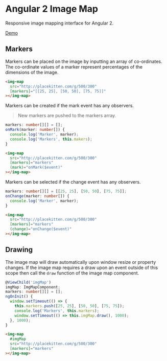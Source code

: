 # Angular 2 Image Map

Responsive image mapping interface for Angular 2.

[Demo](https://plnkr.co/edit/Xwn1Z8HLDgQRwWwdXfoT?p=preview)

## Markers

Markers can be placed on the image by inputting an array of co-ordinates. The co-ordinate values of a marker represent percentages of the dimensions of the image.

```html
<img-map
  src="http://placekitten.com/g/500/300"
  [markers]="[[25, 25], [50, 50], [75, 75]]"
></img-map>
```

Markers can be created if the mark event has any observers.

> New markers are pushed to the markers array.

```ts
markers: number[][] = [];
onMark(marker: number[]) {
  console.log('Marker', marker);
  console.log('Markers', this.makers);
}
```

```html
<img-map
  src="http://placekitten.com/g/500/300"
  [markers]="markers"
  (mark)="onMark($event)"
></img-map>
```

Markers can be selected if the change event has any observers.

```ts
markers: number[][] = [[25, 25], [50, 50], [75, 75]];
onChange(marker: number[]) {
  console.log('Marker', marker);
}
```

```html
<img-map
  src="http://placekitten.com/g/500/300"
  [markers]="markers"
  (change)="onChange($event)"
></img-map>
```

## Drawing

The image map will draw automatically upon window resize or property changes. If the image map requires a draw upon an event outside of this scope then call the `draw` function of the image map component.

```ts
@ViewChild('imgMap')
imgMap: ImgMapComponent;
markers: number[][] = [];
ngOnInit() {
  window.setTimeout(() => {
    this.markers.push([25, 25], [50, 50], [75, 75]);
    console.log('Markers', this.markers);
    window.setTimeout(() => this.imgMap.draw(), 1000);
  }, 1000);
}
```

```html
<img-map
  #imgMap
  src="http://placekitten.com/g/500/300"
  [markers]="markers"
></img-map>
```

